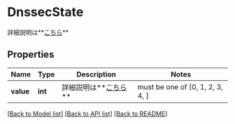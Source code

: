 # DnssecState

詳細説明は**[こちら](#tag/dnssec)**

## Properties
Name | Type | Description | Notes
------------ | ------------- | ------------- | -------------
**value** | **int** | 詳細説明は**[こちら](#tag/dnssec)** |  must be one of [0, 1, 2, 3, 4, ]

[[Back to Model list]](../README.md#documentation-for-models) [[Back to API list]](../README.md#documentation-for-api-endpoints) [[Back to README]](../README.md)


